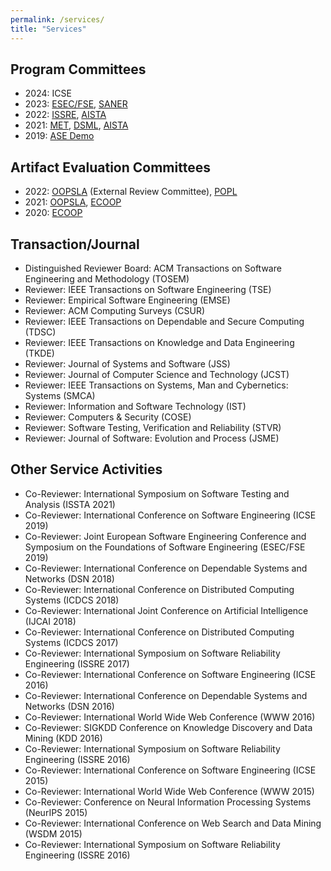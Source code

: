 ```yaml
---
permalink: /services/
title: "Services"
---
```


## Program Committees
- 2024: ICSE
- 2023: [ESEC/FSE](https://2023.esec-fse.org/committee/fse-2023-research-papers-program-committee), [SANER](https://saner2023.must.edu.mo/programCommittee)
- 2022: [ISSRE](https://issre2022.github.io/committee_research-PC.html), [AISTA](http://metwiki.net/MET22/committee.html)
- 2021: [MET](http://metwiki.net/MET21/committee.html), [DSML](https://dependablesecureml.github.io/2021/committee.html), [AISTA](https://conf.researchr.org/track/aista-2021/ecoop-issta-2021-aista#event-overview)
- 2019: [ASE Demo](https://2019.ase-conferences.org/track/ase-2019-Demonstrations)

## Artifact Evaluation Committees
- 2022: [OOPSLA](https://2022.splashcon.org/track/splash-2022-oopsla) (External Review Committee), [POPL](https://popl22.sigplan.org/track/POPL-2022-artifact-evaluation)
- 2021: [OOPSLA](https://2021.splashcon.org/track/splash-2021-Artifacts), [ECOOP](https://2021.ecoop.org/track/ecoop-2021-ecoop-artifacts)
- 2020: [ECOOP](https://2020.ecoop.org/track/ecoop-2020-artifacts)


## Transaction/Journal
- Distinguished Reviewer Board: ACM Transactions on Software Engineering and Methodology (TOSEM)
- Reviewer: IEEE Transactions on Software Engineering (TSE)
- Reviewer: Empirical Software Engineering (EMSE)
- Reviewer: ACM Computing Surveys (CSUR)
- Reviewer: IEEE Transactions on Dependable and Secure Computing (TDSC)
- Reviewer: IEEE Transactions on Knowledge and Data Engineering (TKDE)
- Reviewer: Journal of Systems and Software (JSS)
- Reviewer: Journal of Computer Science and Technology (JCST)
- Reviewer: IEEE Transactions on Systems, Man and Cybernetics: Systems (SMCA)
- Reviewer: Information and Software Technology (IST)
- Reviewer: Computers & Security (COSE)
- Reviewer: Software Testing, Verification and Reliability (STVR)
- Reviewer: Journal of Software: Evolution and Process (JSME)

<!-- <br/> -->

## Other Service Activities
- Co-Reviewer: International Symposium on Software Testing and Analysis (ISSTA 2021)
- Co-Reviewer: International Conference on Software Engineering (ICSE 2019)
- Co-Reviewer: Joint European Software Engineering Conference and Symposium on the Foundations of Software Engineering (ESEC/FSE 2019)
- Co-Reviewer: International Conference on Dependable Systems and Networks (DSN 2018)
- Co-Reviewer: International Conference on Distributed Computing Systems (ICDCS 2018)
- Co-Reviewer: International Joint Conference on Artificial Intelligence (IJCAI 2018)
- Co-Reviewer: International Conference on Distributed Computing Systems (ICDCS 2017)
- Co-Reviewer: International Symposium on Software Reliability Engineering (ISSRE 2017)
- Co-Reviewer: International Conference on Software Engineering (ICSE 2016)
- Co-Reviewer: International Conference on Dependable Systems and Networks (DSN 2016)
- Co-Reviewer: International World Wide Web Conference (WWW 2016)
- Co-Reviewer: SIGKDD Conference on Knowledge Discovery and Data Mining (KDD 2016)
- Co-Reviewer: International Symposium on Software Reliability Engineering (ISSRE 2016)
- Co-Reviewer: International Conference on Software Engineering (ICSE 2015)
- Co-Reviewer: International World Wide Web Conference (WWW 2015)
- Co-Reviewer: Conference on Neural Information Processing Systems (NeurIPS 2015)
- Co-Reviewer: International Conference on Web Search and Data Mining (WSDM 2015)
- Co-Reviewer: International Symposium on Software Reliability Engineering (ISSRE 2016)




